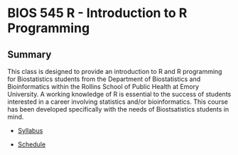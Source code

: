 # BIOS 545 R - Introduction to R Programming

## Summary

This class is designed to provide an introduction to R and R programming for Biostatistics students from the Department of Biostatistics and Bioinformatics within the Rollins School of Public Health at Emory University. A working knowledge of R is essential to the success of students interested in a career involving statistics and/or bioinformatics. This course has been developed specifically with the needs of Biostsatistics students in mind. 

* [Syllabus](https://github.com/pittardsp/bios545r_spring_2018/wiki/Syllabus)

* [Schedule](https://github.com/pittardsp/bios545r_spring_2018/wiki/Schedule)
